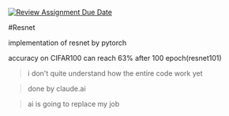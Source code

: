 [![Review Assignment Due Date](https://classroom.github.com/assets/deadline-readme-button-24ddc0f5d75046c5622901739e7c5dd533143b0c8e959d652212380cedb1ea36.svg)](https://classroom.github.com/a/9e_U2VEe)

#Resnet

implementation of resnet by pytorch

accuracy on CIFAR100 can reach 63% after 100 epoch(resnet101)

> i don't quite understand how the entire code work yet

> done by claude.ai

> ai is going to replace my job
